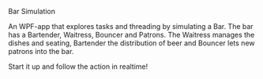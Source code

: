Bar Simulation

An WPF-app that explores tasks and threading by simulating a Bar.
The bar has a Bartender, Waitress, Bouncer and Patrons. 
The Waitress manages the dishes and seating, Bartender the distribution of beer and Bouncer lets new patrons into the bar.

Start it up and follow the action in realtime!
